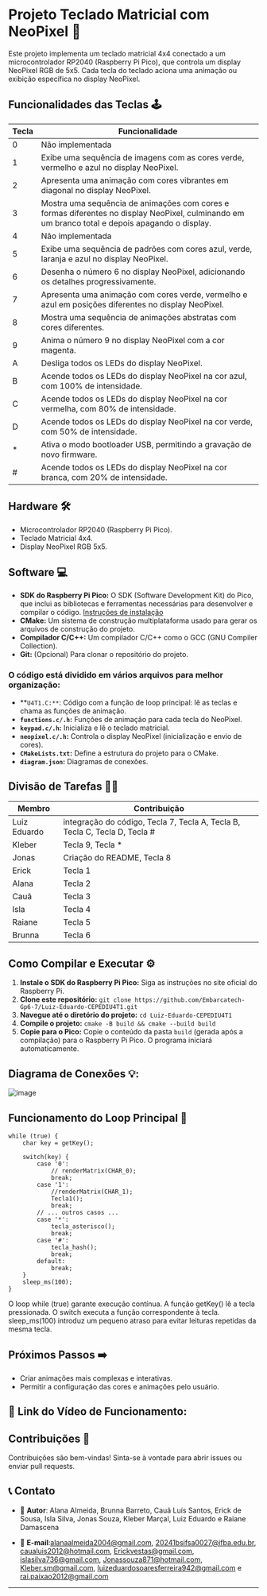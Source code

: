 # Projeto Teclado Matricial com NeoPixel 🚀

Este projeto implementa um teclado matricial 4x4 conectado a um microcontrolador RP2040 (Raspberry Pi Pico), que controla um display NeoPixel RGB de 5x5. Cada tecla do teclado aciona uma animação ou exibição específica no display NeoPixel.

## Funcionalidades das Teclas 🕹️

| Tecla | Funcionalidade |
|---|---|
| 0 | Não implementada  |
| 1 | Exibe uma sequência de imagens com as cores verde, vermelho e azul no display NeoPixel. |
| 2 | Apresenta uma animação com cores vibrantes em diagonal no display NeoPixel. |
| 3 | Mostra uma sequência de animações com cores e formas diferentes no display NeoPixel, culminando em um branco total e depois apagando o display. |
| 4 | Não implementada |
| 5 | Exibe uma sequência de padrões com cores azul, verde, laranja e azul no display NeoPixel. |
| 6 | Desenha o número 6 no display NeoPixel, adicionando os detalhes progressivamente. |
| 7 | Apresenta uma animação com cores verde, vermelho e azul em posições diferentes no display NeoPixel. |
| 8 | Mostra uma sequência de animações abstratas com cores diferentes.
| 9 | Anima o número 9 no display NeoPixel com a cor magenta. |
| A | Desliga todos os LEDs do display NeoPixel. |
| B | Acende todos os LEDs do display NeoPixel na cor azul, com 100% de intensidade. |
| C | Acende todos os LEDs do display NeoPixel na cor vermelha, com 80% de intensidade. |
| D | Acende todos os LEDs do display NeoPixel na cor verde, com 50% de intensidade. |
| * | Ativa o modo bootloader USB, permitindo a gravação de novo firmware. |
| # | Acende todos os LEDs do display NeoPixel na cor branca, com 20% de intensidade. |

## Hardware 🛠️

- Microcontrolador RP2040 (Raspberry Pi Pico).
- Teclado Matricial 4x4.
- Display NeoPixel RGB 5x5.

## Software 💻

* **SDK do Raspberry Pi Pico:** O SDK (Software Development Kit) do Pico, que inclui as bibliotecas e ferramentas necessárias para desenvolver e compilar o código. [Instruções de instalação](https://www.raspberrypi.com/documentation/pico/getting-started/)
* **CMake:** Um sistema de construção multiplataforma usado para gerar os arquivos de construção do projeto.
* **Compilador C/C++:**  Um compilador C/C++ como o GCC (GNU Compiler Collection).
* **Git:** (Opcional) Para clonar o repositório do projeto.


### O código está dividido em vários arquivos para melhor organização:

- **`U4T1.C:**`: Código com a função de loop principal: lê as teclas e chama as funções de animação.
- **`functions.c/.h`:** Funções de animação para cada tecla do NeoPixel.
- **`keypad.c/.h`:** Inicializa e lê o teclado matricial.
- **`neopixel.c/.h`:** Controla o display NeoPixel (inicialização e envio de cores).
- **`CMakeLists.txt`:** Define a estrutura do projeto para o CMake.
- **`diagram.json`:**  Diagramas de conexões.

## Divisão de Tarefas 🧑‍💻

| Membro | Contribuição |
|---|---|
| Luiz Eduardo | integração do código, Tecla 7, Tecla A, Tecla B, Tecla C, Tecla D, Tecla # |
| Kleber | Tecla 9, Tecla * |
| Jonas | Criação do README, Tecla 8 |
| Erick | Tecla 1 |
| Alana | Tecla 2 |
| Cauã | Tecla 3 |
| Isla | Tecla 4 |
| Raiane | Tecla 5 |
| Brunna | Tecla 6 |

## Como Compilar e Executar ⚙️

1. **Instale o SDK do Raspberry Pi Pico:** Siga as instruções no site oficial do Raspberry Pi.
2. **Clone este repositório:** `git clone https://github.com/Embarcatech-Gp6-7/Luiz-Eduardo-CEPEDIU4T1.git`
3. **Navegue até o diretório do projeto:** `cd Luiz-Eduardo-CEPEDIU4T1`
4. **Compile o projeto:** `cmake -B build && cmake --build build`
5. **Copie para o Pico:** Copie o conteúdo da pasta `build` (gerada após a compilação) para o Raspberry Pi Pico. O programa iniciará automaticamente.

## Diagrama de Conexões 💡:

![image](https://github.com/user-attachments/assets/b610ef64-d213-4b0f-8d28-95e585bc0b2a)

## Funcionamento do Loop Principal 🔄
```
while (true) {
    char key = getKey();

    switch(key) {
        case '0':
            // renderMatrix(CHAR_0);
            break;
        case '1':
            //renderMatrix(CHAR_1);
            Tecla1();             
            break;
        // ... outros casos ...
        case '*':
            tecla_asterisco();
            break;
        case '#':
            tecla_hash();
            break;
        default:
            break;
    }
    sleep_ms(100);
}
  ```
O loop while (true) garante execução contínua. A função getKey() lê a tecla pressionada. O switch executa a função correspondente à tecla. sleep_ms(100) introduz um pequeno atraso para evitar leituras repetidas da mesma tecla.

## Próximos Passos ➡️

- Criar animações mais complexas e interativas.
- Permitir a configuração das cores e animações pelo usuário.
  
 ## 🔗 Link do Vídeo de Funcionamento:

 ## Contribuições 🤝

Contribuições são bem-vindas! Sinta-se à vontade para abrir issues ou enviar pull requests.

## 📞 Contato

- 👤 **Autor**: Alana Almeida, Brunna Barreto, Cauã Luís Santos, Erick de Sousa, Isla Silva, Jonas Souza, Kleber Marçal, Luiz Eduardo e Raiane Damascena 
 
- 📧 **E-mail**:alanaalmeida2004@gmail.com, 20241bsifsa0027@ifba.edu.br, caualuis2012@hotmail.com, Erickvestas@gmail.com,  islasilva736@gmail.com, Jonassouza871@hotmail.com, Kleber.sm@gmail.com, luizeduardosoaresferreira942@gmail.com e rai.paixao2012@gmail.com

--- 
